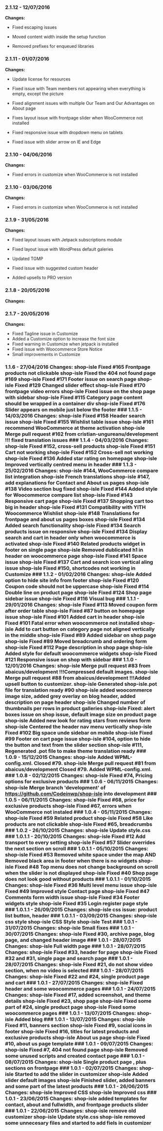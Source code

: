 
### 2.1.12 - 12/07/2016
**Changes:** 
- Fixed escaping issues
- Moved content width inside the setup function
- Removed prefixes for enqueued libraries

### 2.1.11 - 01/07/2016
**Changes:** 
- Update license for resources
- Fixed issue with Team members not appearing when everything is empty, except the picture
- Fixed alignment issues with multiple Our Team and Our Advantages on About page
- Fixes layout issue with frontpage slider when WooCommerce not installed
- Fixed responsive issue with dropdown menu on tablets
- Fixed issue with slider arrow on IE and Edge

### 2.1.10 - 04/06/2016
**Changes:** 
- Fixed errors in customize when WooCommerce is not installed

### 2.1.10 - 03/06/2016
**Changes:** 
- Fixed errors in customize when WooCommerce is not installed

### 2.1.9 - 31/05/2016
**Changes:** 
- Fixed layout issues with Jetpack subscriptions module
- Fixed layout issue with WordPress default galeries
- Updated TGMP
- Fixed issue with suggested custom header
- Added upsells to PRO version

### 2.1.8 - 20/05/2016
**Changes:** 
 ### 2.1.7 - 20/05/2016 **Changes:** - Fixed Tagline issue in Customize - Added a Customize option to increase the font size - Fixed warning in Customize when jetpack is installed - Fixed issue with Woocommerce Store Notice - Small improvements in Customize  ### 1.1.6 - 27/04/2016 Changes: shop-isle Fixed #165 Frontpage products not clickable shop-isle Fixed the 404 not found page #169 shop-isle Fixed #171 Footer issue on search page shop-isle Fixed #129 Changed slider effect shop-isle Fixed #170 frontpage video errors shop-isle Fixed issue on the shop page with sidebar shop-isle Fixed #115 Category page content should be wrapped in a container div shop-isle Fixed #176 Slider appears on mobile just below the footer ### 1.1.5 - 14/03/2016 Changes: shop-isle Fixed #158 Header search issue shop-isle Fixed #155 Wishlist table issue shop-isle #161 recommend WooCommerce at theme activation shop-isle Merge pull request #162 from cristian-ungureanu/development !!! fixed translation issues ### 1.1.4 - 04/03/2016 Changes: shop-isle Fixed #152, cross-sell products shop-isle Fixed #151 Cart not working shop-isle Fixed #152 Cross-sell not working shop-isle Fixed #136 Added star rating on homepage shop-isle Improved vertically centred menu in header ### 1.1.3 - 25/02/2016 Changes: shop-isle #144, WooCommerce compare list integration shop-isle French translations shop-isle #147, add explanations for Contact and About us pages shop-isle #138 Video section bug fixed shop-isle Fixed #144 Added style for Woocommerce compare list shop-isle Fixed #143 Responsive cart page shop-isle Fixed #137 Shopping cart too big in header shop-isle Fixed #131 Compatibility with YITH Woocommerce Wishlist shop-isle #148 Translations for frontpage and about us pages boxes shop-isle Fixed #134 Added search functionality shop-isle Fixed #134 Search products issue on responsive shop-isle Fixed #134 Display search and cart in header only when woocommerce is activated shop-isle Fixed #140 Related products widget in footer on single page shop-isle Removed dublicated h1 in header on woocommerce page shop-isle Fixed #141 Space issue shop-isle Fixed #137 Cart and search icon vertical aling issue shop-isle Fixed #150, shortcodes not working in Customize ### 1.1.2 - 01/02/2016 Changes: shop-isle Added option to hide site info from footer shop-isle Fixed #120 Coupon code should not be uppercase shop-isle Fixed #114 Double line on product page shop-isle Fixed #124 Shop page sidebar issue shop-isle Fixed #116 Visual bug ### 1.1.1 - 29/01/2016 Changes: shop-isle Fixed #113 Moved coupon form after order table shop-isle Fixed #87 <Add to cart> button on homepage issue shop-isle Fixed #101 Added cart in header shop-isle Fixed #101 Fatal error when woocommerce not installed shop-isle Add to cart button on category page not aligned vertically in the middle shop-isle Fixed #89 Added sidebar on shop page shop-isle Fixed #89 Moved breadcrumb and ordering form shop-isle Fixed #112 Page description in shop page shop-isle Added style for default woocommerce widgets shop-isle Fixed #121 Responsive issue on shop with sidebar ### 1.1.0 - 12/01/2016 Changes: shop-isle Merge pull request #83 from abaicus/development !!!Compressed default images. shop-isle Merge pull request #88 from abaicus/development !!!Added upsell button to customizer. shop-isle Generated shop-isle.pot file for translation ready #90 shop-isle added woocommerce image size, added grey overlay on blog header, added description on page header shop-isle Changed number of thumbnails per rows in product galleries shop-isle Fixed: alert boxes issue on shop issue, default image size on product page shop-isle Added new look for rating stars from reviews form shop-isle Centered the header nav menu vertically shop-isle Fixed #102 Big space unde sidebar on mobile shop-isle Fixed #99 Footer on cart page issue shop-isle #104, option to hide the button and text from the slider section shop-isle #111, Regenerated .pot file to make theme translation ready ### 1.0.9 - 15/12/2015 Changes: shop-isle Added WPML-config.xml. Closed #79. shop-isle Merge pull request #81 from abaicus/development Closed #79. Added WPML-config.xml. ### 1.0.8 - 02/12/2015 Changes: shop-isle Fixed #74, Pricing options for exclusive products ### 1.0.6 - 06/11/2015 Changes: shop-isle Merge branch 'development' of https://github.com/Codeinwp/shop-isle into development ### 1.0.5 - 06/11/2015 Changes: shop-isle Fixed #68, price for exclusive products shop-isle Fixed #67, errors when WooCommerce not instaled ### 1.0.4 - 05/11/2015 Changes: shop-isle Fixed #59 Related product shop-isle Fixed #58 Like products are not clickable shop-isle Fixed #65, breadcrumbs ### 1.0.2 - 26/10/2015 Changes: shop-isle Update style.css ### 1.0.1.1 - 20/10/2015 Changes: shop-isle Fixed #12 Add transport to every setting shop-isle Fixed #57 Slider overrides the next section on scroll ### 1.0.1.1 - 05/10/2015 Changes: shop-isle Fixed #53 Removed white space under the map AND Removed black area in footer when there is no widgets shop-isle Fixed #48 Top menu does not change background on scroll when the slider is not displayed shop-isle Fixed #40 Shop page does not look good without products ### 1.0.1.1 - 01/10/2015 Changes: shop-isle Fixed #36 Multi level menu issue shop-isle Fixed #49 Improved style Contact page shop-isle Fixed #47 Comments form width issue shop-isle Fixed #34 Footer widgets style shop-isle Fixed #35 Login register page style ### 1.0.1.1 - 26/09/2015 Changes: shop-isle css issue: product list button, header ### 1.0.1.1 - 03/09/2015 Changes: shop-isle css style shop-isle CSS Style shop-isle Test ### 1.0.1 - 31/07/2015 Changes: shop-isle Small fixes ### 1.0.1 - 30/07/2015 Changes: shop-isle Fixed #30, archive page, blog page, and changed header image ### 1.0.1 - 28/07/2015 Changes: shop-isle Full width page ### 1.0.1 - 28/07/2015 Changes: shop-isle Fixed #33, header for page shop-isle Fixed #32 and #31, single page and search page ### 1.0.1 - 28/07/2015 Changes: shop-isle Fixed #21, do not show video section, when no video is selected ### 1.0.1 - 28/07/2015 Changes: shop-isle Fixed #22 and #24, single product page and cart ### 1.0.1 - 27/07/2015 Changes: shop-isle Fixed header and some woocommerce pages ### 1.0.1 - 24/07/2015 Changes: shop-isle Fixed #17, added screenshot, and theme details shop-isle Fixed #23, shop page shop-isle Fixed some part of #24, single product page shop-isle Fixed some woocommerce pages ### 1.0.1 - 13/07/2015 Changes: shop-isle Added blog ### 1.0.1 - 13/07/2015 Changes: shop-isle Fixed #11, banners section shop-isle Fixed #9, social icons in footer shop-isle Fixed #16, titles for latest products and exclusive products shop-isle About us page shop-isle Fixed #10, about us page template ### 1.0.1 - 09/07/2015 Changes: shop-isle Fixed #7, 404 not found page shop-isle Removed some unused scripts and created contact page ### 1.0.1 - 08/07/2015 Changes: shop-isle Single product page , plus sections on frontpage ### 1.0.1 - 02/07/2015 Changes: shop-isle Started to add the slider in customizer shop-isle Added slider default images shop-isle Finished slider, added banners and some part of the latest products ### 1.0.1 - 26/06/2015 Changes: shop-isle Improved CSS shop-isle Improved css ### 1.0.1 - 23/06/2015 Changes: shop-isle added templates for contact, about and fullwidth, and frontpage products slider ### 1.0.1 - 22/06/2015 Changes: shop-isle remove old customizer shop-isle Update style.css shop-isle removed some unnecesary files and started to add fiels in customizer
